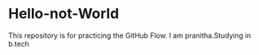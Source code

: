 # Hello-not-World
This repository is for practicing the GitHub Flow.
I am pranitha.Studying in b.tech
